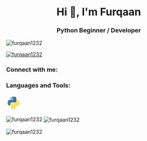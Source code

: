 <h1 align="center">Hi 👋, I'm Furqaan</h1>
<h3 align="center">Python Beginner / Developer</h3>

<p align="left"> <img src="https://komarev.com/ghpvc/?username=furqaan1232&label=Profile%20views&color=0e75b6&style=flat" alt="furqaan1232" /> </p>

<p align="left"> <a href="https://github.com/ryo-ma/github-profile-trophy"><img src="https://github-profile-trophy.vercel.app/?username=furqaan1232" alt="furqaan1232" /></a> </p>

<h3 align="left">Connect with me:</h3>
<p align="left">
</p>

<h3 align="left">Languages and Tools:</h3>
<p align="left"> <a href="https://www.python.org" target="_blank" rel="noreferrer"> <img src="https://raw.githubusercontent.com/devicons/devicon/master/icons/python/python-original.svg" alt="python" width="40" height="40"/> </a> </p>

<p><img align="left" src="https://github-readme-stats.vercel.app/api/top-langs?username=furqaan1232&show_icons=true&locale=en&layout=compact" alt="furqaan1232" /></p>

<p>&nbsp;<img align="center" src="https://github-readme-stats.vercel.app/api?username=furqaan1232&show_icons=true&locale=en" alt="furqaan1232" /></p>

<p><img align="center" src="https://github-readme-streak-stats.herokuapp.com/?user=furqaan1232&" alt="furqaan1232" /></p>


